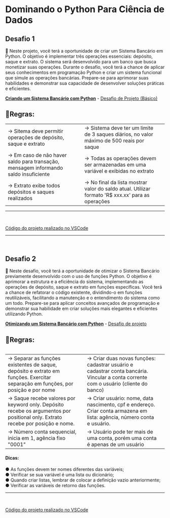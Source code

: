 # Dominando o Python Para Ciência de Dados

## Desafio 1

🔎  Neste projeto, você terá a oportunidade de criar um Sistema Bancário em Python. O objetivo é implementar três operações essenciais: depósito, saque e extrato. O sistema será desenvolvido para um banco que busca monetizar suas operações. Durante o desafio, você terá a chance de aplicar seus conhecimentos em programação Python e criar um sistema funcional que simule as operações bancárias. Prepare-se para aprimorar suas habilidades e demonstrar sua capacidade de desenvolver soluções práticas e eficientes.

<u><b>Criando um Sistema Bancário com Python</b></u> - <u>[Desafio de Projeto (Básico)](https://web.dio.me/lab/desafio-de-projeto-criando-um-sistema-bancario/learning/fa812356-0da6-4a85-9ffb-8b255748a288)</u>

## 📑Regras:
<table>
    <tbody> 
        <tr>
            <td>→ Sitema deve permitir operações de depósito, saque e extrato<td>
            <td>→ Sistema deve ter um limite de 3 saques diários, no valor máximo de 500 reais por saque<td>
        </tr>
        <tr>
            <td>→ Em caso de não haver saldo para transação, mensagem informando saldo insuficiente<td>
            <td>→ Todas as operações devem ser armazenadas em uma variável e exibidas no extrato<td>
        <tr>  
        <tr>
            <td>→ Extrato exibe todos depósitos e saques realizados<td>
            <td>→ No final da lista mostrar valor do saldo atual. Utilizar formato 'R$ xxx.xx' para as operações<td>
        <tr>      

<table>

<hr>
<br>

[Código do projeto realizado no VSCode](sistema_bancario_atual.py)

<hr>
<br>

## Desafio 2

🔎 Neste desafio, você terá a oportunidade de otimizar o Sistema Bancário previamente desenvolvido com o uso de funções Python. O objetivo é aprimorar a estrutura e a eficiência do sistema, implementando as operações de depósito, saque e extrato em funções específicas. Você terá a chance de refatorar o código existente, dividindo-o em funções reutilizáveis, facilitando a manutenção e o entendimento do sistema como um todo. Prepare-se para aplicar conceitos avançados de programação e demonstrar sua habilidade em criar soluções mais elegantes e eficientes utilizando Python.

<u><b>Otimizando um Sistema Bancário com Python</b></u> - <u>[Desafio de projeto](https://web.dio.me/lab/otimizando-o-sistema-bancario-com-funcoes-python/learning/82a55799-cfb8-479d-85a3-4982e29c90ba)</u>

## 📑Regras:
<table>
    <tbody> 
        <tr>
            <td>→ Separar as funções existentes de saque, depósito e extrato em funções. Exercitar separação em funções, por posição e por nome<td>
            <td>→ Criar duas novas funções: cadastrar usuário e cadastrar conta bancária. Vincular a conta corrente com o usuário (cliente do banco)<td>
        </tr>
        <tr>
            <td>→ Saque recebe valores por keyword only. Depósito recebe os argumentos por positional only. Extrato recebe por posição e nome.<td>
            <td>→ Criar usuário: nome, data nascimento, cpf e endereço.  Criar conta armazena em lista: agência, número conta e usuário.<td>
        <tr>  
        <tr>
            <td>→ Número conta sequencial, inicia em 1, agência fixo "0001"<td>
            <td>→ Usuário pode ter mais de uma conta, porém uma conta é apenas de um usuário<td>
        <tr>      
<table>

#### Dicas:
 
 ● As funções devem ter nomes diferentes das variáveis; <br>
 ● Verificar se sua variável é uma lista ou dicionário; <br>
 ● Quando criar listas, lembrar de colocar a definição vazio anteriormente; <br>
 ● Verificar as variáveis de retorno das funções.

<hr>
<br>

[Código do projeto realizado no VSCode](sistema_bancario_otimizado.py)
